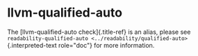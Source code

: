 # llvm-qualified-auto

The [llvm-qualified-auto check]{.title-ref} is an alias, please see
`readability-qualified-auto <../readability/qualified-auto>`{.interpreted-text
role="doc"} for more information.
